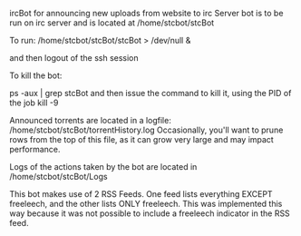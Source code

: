 ircBot for announcing new uploads from website to irc Server
bot is to be run on irc server and is located at /home/stcbot/stcBot

To run:
/home/stcbot/stcBot/stcBot > /dev/null &

and then logout of the ssh session

To kill the bot:

ps -aux | grep stcBot
and then issue the command to kill it, using the PID of the job
kill -9 <pid>
  
Announced torrents are located in a logfile: /home/stcbot/stcBot/torrentHistory.log
  Occasionally, you'll want to prune rows from the top of this file, as it can grow very large and may impact performance.
  
Logs of the actions taken by the bot are located in
  /home/stcbot/stcBot/Logs

This bot makes use of 2 RSS Feeds.  One feed lists everything EXCEPT freeleech, and the other lists ONLY freeleech. 
  This was implemented this way because it was not possible to include a freeleech indicator in the RSS feed.
  
  
